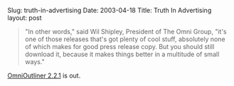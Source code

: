 Slug: truth-in-advertising
Date: 2003-04-18
Title: Truth In Advertising
layout: post

<blockquote>&quot;In other words,&quot; said Wil Shipley, President of The Omni Group, &quot;it&#39;s
one of those releases that&#39;s got plenty of cool stuff, absolutely none of which makes for good press release copy. But you should still
download it, because it makes things better in a multitude of small ways.&quot;</blockquote>
<a href="http://www.omnigroup.com/applications/omnioutliner/releasenotes/">OmniOutliner 2.2.1</a> is out.
